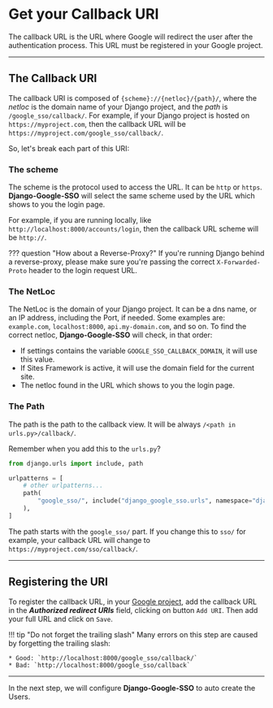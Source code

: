 # Get your Callback URI

The callback URL is the URL where Google will redirect the user after the authentication process. This URL must be
registered in your Google project.

---

## The Callback URI
The callback URI is composed of `{scheme}://{netloc}/{path}/`, where the _netloc_ is the domain name of your Django
project, and the _path_ is `/google_sso/callback/`. For example, if your Django project is hosted on
`https://myproject.com`, then the callback URL will be `https://myproject.com/google_sso/callback/`.

So, let's break each part of this URI:

### The scheme
The scheme is the protocol used to access the URL. It can be `http` or `https`. **Django-Google-SSO** will select the
same scheme used by the URL which shows to you the login page.

For example, if you are running locally, like `http://localhost:8000/accounts/login`, then the callback URL scheme
will be `http://`.

??? question "How about a Reverse-Proxy?"
    If you're running Django behind a reverse-proxy, please make sure you're passing the correct
    `X-Forwarded-Proto` header to the login request URL.

### The NetLoc
The NetLoc is the domain of your Django project. It can be a dns name, or an IP address, including the Port, if
needed. Some examples are: `example.com`, `localhost:8000`, `api.my-domain.com`, and so on. To find the correct netloc,
**Django-Google-SSO** will check, in that order:

- If settings contains the variable `GOOGLE_SSO_CALLBACK_DOMAIN`, it will use this value.
- If Sites Framework is active, it will use the domain field for the current site.
- The netloc found in the URL which shows to you the login page.

### The Path
The path is the path to the callback view. It will be always `/<path in urls.py>/callback/`.

Remember when you add this to the `urls.py`?

```python
from django.urls import include, path

urlpatterns = [
    # other urlpatterns...
    path(
        "google_sso/", include("django_google_sso.urls", namespace="django_google_sso")
    ),
]
```

The path starts with the `google_sso/` part. If you change this to `sso/` for example, your callback URL will change to
`https://myproject.com/sso/callback/`.

---

## Registering the URI

To register the callback URL, in your [Google project](https://console.cloud.google.com/apis/credentials), add the callback URL in the
_**Authorized redirect URIs**_ field, clicking on button `Add URI`. Then add your full URL and click on `Save`.

!!! tip "Do not forget the trailing slash"
    Many errors on this step are caused by forgetting the trailing slash:

    * Good: `http://localhost:8000/google_sso/callback/`
    * Bad: `http://localhost:8000/google_sso/callback`

---

In the next step, we will configure **Django-Google-SSO** to auto create the Users.
